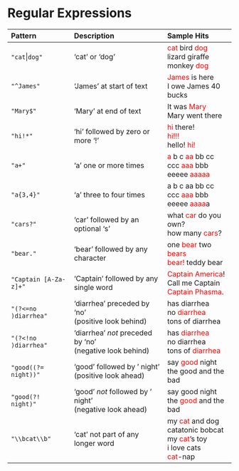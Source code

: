 Regular Expressions
================

| Pattern               | Description                                                  | Sample Hits                                                                                                                                                                         |
|:----------------------|:-------------------------------------------------------------|:------------------------------------------------------------------------------------------------------------------------------------------------------------------------------------|
| `"cat`\|`dog"`        | ‘cat’ or ‘dog’                                               | <span style="color: red;">cat</span> bird <span style="color: red;">dog</span></br>lizard giraffe</br>monkey <span style="color: red;">dog</span>                                   |
| `"^James"`            | ‘James’ at start of text                                     | <span style="color: red;">James</span> is here</br>I owe James 40 bucks                                                                                                             |
| `"Mary$"`             | ‘Mary’ at end of text                                        | It was <span style="color: red;">Mary</span></br>Mary went there                                                                                                                    |
| `"hi!*"`              | ‘hi’ followed by zero or more ‘!’                            | <span style="color: red;">hi</span> there!</br><span style="color: red;">hi!!!</span></br>hello! <span style="color: red;">hi!</span>                                               |
| `"a+"`                | ‘a’ one or more times                                        | <span style="color: red;">a</span> b c <span style="color: red;">aa</span> bb cc</br>ccc <span style="color: red;">aaa</span> bbb eeeee <span style="color: red;">aaaaa</span>      |
| `"a{3,4}"`            | ‘a’ three to four times                                      | a b c aa bb cc</br>ccc <span style="color: red;">aaa</span> bbb eeeee <span style="color: red;">aaaa</span>a                                                                        |
| `"cars?"`             | ‘car’ followed by an optional ‘s’                            | what <span style="color: red;">car</span> do you own?</br>how many <span style="color: red;">cars</span>?                                                                           |
| `"bear."`             | ‘bear’ followed by any character                             | one <span style="color: red;">bear </span>two <span style="color: red;">bears</span></br><span style="color: red;">bear!</span> teddy bear                                          |
| `"Captain [A-Za-z]+"` | ‘Captain’ followed by any single word                        | <span style="color: red;">Captain America</span>!</br>Call me Captain</br><span style="color: red;">Captain Phasma</span>.                                                          |
| `"(?<=no )diarrhea"`  | ‘diarrhea’ preceded by ‘no’</br>(positive look behind)       | has diarrhea</br>no <span style="color: red;">diarrhea</span></br>tons of diarrhea                                                                                                  |
| `"(?<!no )diarrhea"`  | ‘diarrhea’ *not* preceded by ‘no’</br>(negative look behind) | has <span style="color: red;">diarrhea</span></br>no diarrhea</br>tons of <span style="color: red;">diarrhea</span>                                                                 |
| `"good((?= night))"`  | ‘good’ followed by ’ night’</br>(positive look ahead)        | say <span style="color: red;">good</span> night</br>the good and the bad                                                                                                            |
| `"good(?! night)"`    | ‘good’ *not* followed by ’ night’</br>(negative look ahead)  | say good night</br>the <span style="color: red;">good</span> and the bad                                                                                                            |
| `"\\bcat\\b"`         | ‘cat’ not part of any longer word                            | my <span style="color: red;">cat</span> and dog</br>catatonic bobcat</br>my <span style="color: red;">cat</span>’s toy</br>i love cats</br><span style="color: red;">cat</span>-nap |
